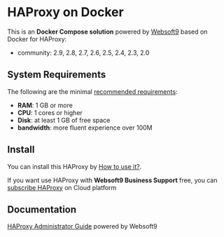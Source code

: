 # HAProxy on Docker  

This is an **Docker Compose solution** powered by [Websoft9](https://www.websoft9.com) based on Docker for HAProxy:


 - community:  2.9, 2.8, 2.7, 2.6, 2.5, 2.4, 2.3, 2.0


## System Requirements

The following are the minimal [recommended requirements](https://hub.docker.com/_/haproxy):

* **RAM**: 1 GB or more
* **CPU**: 1 cores or higher
* **Disk**: at least 1 GB of free space
* **bandwidth**: more fluent experience over 100M  

## Install

You can install this HAProxy by [How to use it?](https://github.com/Websoft9/docker-library#how-to-use-it).   

If you want use HAProxy with **Websoft9 Business Support** free, you can [subscribe HAProxy](https://www.websoft9.com/apps) on Cloud platform

## Documentation

[HAProxy Administrator Guide](https://support.websoft9.com/docs/haproxy) powered by Websoft9